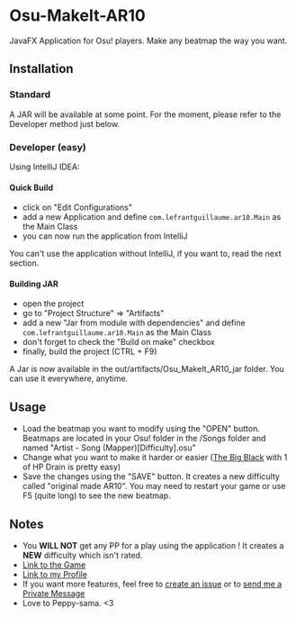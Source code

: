 # Osu-MakeIt-AR10
JavaFX Application for Osu! players. Make any beatmap the way you want.

## Installation

### Standard

A JAR will be available at some point. For the moment, please refer to the Developer method just below.

### Developer (easy)

Using IntelliJ IDEA:

#### Quick Build

 - click on "Edit Configurations"
 - add a new Application and define `com.lefrantguillaume.ar10.Main` as the Main Class
 - you can now run the application from IntelliJ

You can't use the application without IntelliJ, if you want to, read the next section.

#### Building JAR

 - open the project
 - go to "Project Structure" => "Artifacts"
 - add a new "Jar from module with dependencies" and define `com.lefrantguillaume.ar10.Main` as the Main Class
 - don't forget to check the "Build on make" checkbox
 - finally, build the project (CTRL + F9)

A Jar is now available in the out/artifacts/Osu_MakeIt_AR10_jar folder. You can use it everywhere, anytime.

## Usage

 - Load the beatmap you want to modify using the "OPEN" button. Beatmaps are located in your Osu! folder in the /Songs folder and named "Artist - Song (Mapper)[Difficulty].osu"
 - Change what you want to make it harder or easier ([The Big Black](https://osu.ppy.sh/s/41823) with 1 of HP Drain is pretty easy)
 - Save the changes using the "SAVE" button. It creates a new difficulty called "original made AR10". You may need to restart your game or use F5 (quite long) to see the new beatmap.

## Notes

 - You **WILL NOT** get any PP for a play using the application ! It creates a **NEW** difficulty which isn't rated.
 - [Link to the Game](https://osu.ppy.sh)
 - [Link to my Profile](https://osu.ppy.sh/u/LeNiglo)
 - If you want more features, feel free to [create an issue](https://github.com/LeNiglo/Osu-MakeIt-AR10/issues/new) or to [send me a Private Message](https://osu.ppy.sh/forum/ucp.php?i=pm&mode=compose&u=2312861)
 - Love to Peppy-sama.  <3